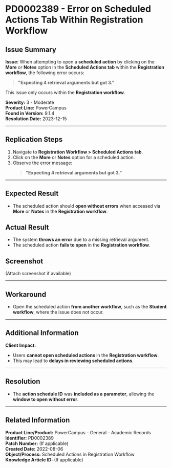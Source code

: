 # PD0002389 - Error on Scheduled Actions Tab Within Registration Workflow

## Issue Summary
**Issue:** When attempting to open a **scheduled action** by clicking on the **More** or **Notes** option in the **Scheduled Actions tab** within the **Registration workflow**, the following error occurs:

> **"Expecting 4 retrieval arguments but got 3."**

This issue only occurs within the **Registration workflow**.

**Severity:** 3 - Moderate  
**Product Line:** PowerCampus  
**Found in Version:** 9.1.4  
**Resolution Date:** 2023-12-15  

---

## Replication Steps
1. Navigate to **Registration Workflow > Scheduled Actions tab**.
2. Click on the **More** or **Notes** option for a scheduled action.
3. Observe the error message:
   > **"Expecting 4 retrieval arguments but got 3."**

---

## Expected Result
- The scheduled action should **open without errors** when accessed via **More** or **Notes** in the **Registration workflow**.

## Actual Result
- The system **throws an error** due to a missing retrieval argument.
- The scheduled action **fails to open** in the **Registration workflow**.

## Screenshot
(Attach screenshot if available)

---

## Workaround
- Open the scheduled action **from another workflow**, such as the **Student workflow**, where the issue does not occur.

---

## Additional Information
**Client Impact:**
- Users **cannot open scheduled actions** in the **Registration workflow**.
- This may lead to **delays in reviewing scheduled actions**.

---

## Resolution
- The **action schedule ID** was **included as a parameter**, allowing the **window to open without error**.

---

## Related Information
**Product Line/Product:** PowerCampus - General - Academic Records  
**Identifier:** PD0002389  
**Patch Number:** (If applicable)  
**Created Date:** 2022-08-06  
**Object/Process:** Scheduled Actions in Registration Workflow  
**Knowledge Article ID:** (If applicable)

